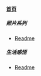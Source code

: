 
#### [首页](?file=home-首页)

##### 照片系列
- [Readme](?file=001-照片系列/0000-Readme "Readme")

##### 生活感悟
- [Readme](?file=002-生活感悟/0000-Readme "Readme")
